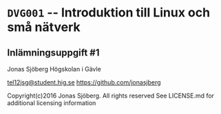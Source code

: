 # `DVG001` -- Introduktion till Linux och små nätverk

## Inlämningsuppgift #1


Jonas Sjöberg
Högskolan i Gävle

tel12jsg@student.hig.se
https://github.com/jonasjberg




Copyright(c)2016 Jonas Sjöberg. All rights reserved
See LICENSE.md for additional licensing information

